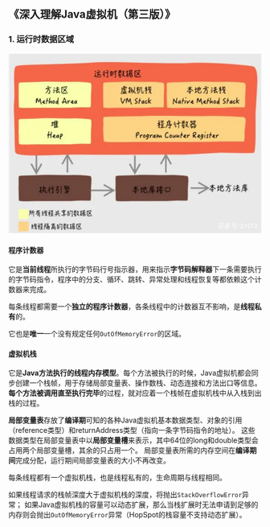 ## 《深入理解Java虚拟机（第三版）》

### 1. 运行时数据区域

![](jvm运行时数据区域.png)

#### 程序计数器

它是**当前线程**所执行的字节码行号指示器，用来指示**字节码解释器**下一条需要执行的字节码指令，程序中的分支、循环、跳转、异常处理和线程恢复等都依赖这个计数器来完成。

每条线程都需要一个**独立的程序计数器**，各条线程中的计数器互不影响，是**线程私有**的。

它也是**唯一**一个没有规定任何`OutOfMemoryError`的区域。

#### 虚拟机栈

它是**Java方法执行的线程内存模型**。每个方法被执行的时候，Java虚拟机都会同步创建一个栈帧，用于存储局部变量表、操作数栈、动态连接和方法出口等信息。
**每个方法被调用直至执行完毕**的过程，就对应着一个栈帧在虚拟机栈中从入栈到出栈的过程。

**局部变量表**存放了**编译期**可知的各种Java虚拟机基本数据类型、对象的引用（reference类型）和returnAddress类型（指向一条字节码指令的地址）。
这些数据类型在局部变量表中以**局部变量槽**来表示，其中64位的long和double类型会占用两个局部变量槽，其余的只占用一个。
局部变量表所需的内存空间在**编译期间**完成分配，运行期间局部变量表的大小不再改变。

每条线程都有一个虚拟机栈，也是线程私有的，生命周期与线程相同。

如果线程请求的栈帧深度大于虚拟机栈的深度，将抛出`StackOverflowError`异常；
如果Java虚拟机栈的容量可以动态扩展，那么当栈扩展时无法申请到足够的内存则会抛出`OutOfMemoryError`异常（HopSpot的栈容量不支持动态扩展）。

